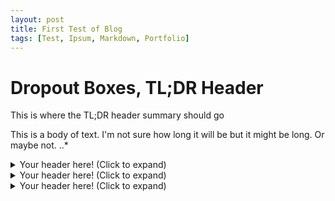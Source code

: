 ```yaml
---
layout: post
title: First Test of Blog
tags: [Test, Ipsum, Markdown, Portfolio]
---
```


# Dropout Boxes, TL;DR Header

This is where the TL;DR header summary should go

This is a body of text. I'm not sure how long it will be but it might be long. Or maybe not.
..*
<details><summary>Your header here! (Click to expand)</summary>
    
*Your content here...*</br>
(markup only where supported)</br>
more content here...</br>
</details>


<details><summary>Your header here! (Click to expand)</summary>


*Your content here...*</br>
(markup only where supported)</br>
more content here...</br>
</details>

<details><summary>Your header here! (Click to expand)</summary>
    
    *Your content here...*</br>
    (markup only where supported)</br>
    more content here...</br>
</details>
